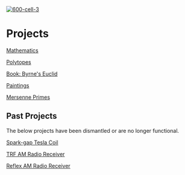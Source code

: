 [![600-cell-3](https://github.com/newell/newell.github.io/assets/4163356/0d98c62c-73c1-44f7-9498-efa0d3f5ac55)](https://github.com/newell/newell.github.io/assets/4163356/0d98c62c-73c1-44f7-9498-efa0d3f5ac55)

# Projects

[Mathematics](https://newell.github.io/projects/math)

[Polytopes](https://newell.github.io/projects/polytopes)

<!-- [Electronics](https://newell.github.io/projects/electronics) -->

[Book: Byrne's Euclid](https://newell.github.io/projects/byrnes-euclid)

[Paintings](https://newell.github.io/projects/paintings)

[Mersenne Primes](https://newell.github.io/projects/mersenne_primes)

## Past Projects

The below projects have been dismantled or are no longer functional.

[Spark-gap Tesla Coil](https://newell.github.io/projects/spark_gap_tesla_coil)

[TRF AM Radio Receiver](https://newell.github.io/projects/trf_am_radio_receiver)

[Reflex AM Radio Receiver](https://newell.github.io/projects/reflex_am_radio_receiver)
